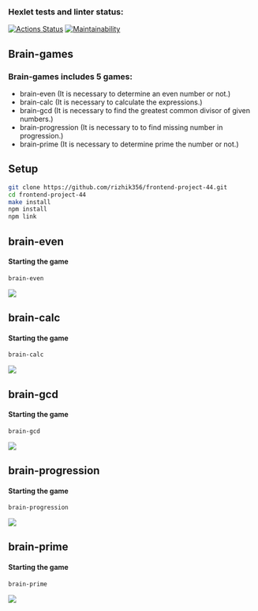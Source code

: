 ### Hexlet tests and linter status:
[![Actions Status](https://github.com/rizhik356/frontend-project-44/workflows/hexlet-check/badge.svg)](https://github.com/rizhik356/frontend-project-44/actions)
[![Maintainability](https://api.codeclimate.com/v1/badges/2bfba918a065448242d2/maintainability)](https://codeclimate.com/github/rizhik356/frontend-project-44/maintainability)

## Brain-games
### Brain-games includes 5 games: 
*  brain-even (It is necessary to determine an even number or not.)
*  brain-calc (It is necessary to calculate the expressions.)
*  brain-gcd (It is necessary to find the greatest common divisor of given numbers.)
*  brain-progression (It is necessary to to find missing number in progression.)
*  brain-prime (It is necessary to determine prime the number or not.)

## Setup

```bash
git clone https://github.com/rizhik356/frontend-project-44.git
cd frontend-project-44
make install
npm install
npm link
```

##  brain-even

#### Starting the game

```bash
brain-even
```

<a href="https://asciinema.org/a/g8hJmLV5S5VClwnVxUPyTRcxb" target="_blank"><img src="https://asciinema.org/a/g8hJmLV5S5VClwnVxUPyTRcxb.svg" /></a>

##  brain-calc

#### Starting the game

```bash
brain-calc
```

<a href="https://asciinema.org/a/I4dokLp68YumYuCeJlJWLco2k" target="_blank"><img src="https://asciinema.org/a/I4dokLp68YumYuCeJlJWLco2k.svg" /></a>

##  brain-gcd

#### Starting the game

```bash
brain-gcd
```

<a href="https://asciinema.org/a/wGZ2nKVknEtBeVAlIfRUEoy5K" target="_blank"><img src="https://asciinema.org/a/wGZ2nKVknEtBeVAlIfRUEoy5K.svg" /></a>

##  brain-progression

#### Starting the game

```bash
brain-progression
```

<a href="https://asciinema.org/a/HLzV15iegKQYh4zn6Quw67GSB" target="_blank"><img src="https://asciinema.org/a/HLzV15iegKQYh4zn6Quw67GSB.svg" /></a>

##  brain-prime

#### Starting the game

```bash
brain-prime
```

<a href="https://asciinema.org/a/RwyceJO7tQQVBCK4EVn6ESYcG" target="_blank"><img src="https://asciinema.org/a/RwyceJO7tQQVBCK4EVn6ESYcG.svg" /></a>
